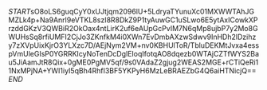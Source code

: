 $START$sO8oLS6guqCyY0xUJtjqm2096lU+5LdryaTYunuXc01MXWWTAhJGMZLk4p+Na9Anrl9eVTKL8szI8R8DkZ9P1tyAuwGC1uSLwo6E5ytAxICowkXPrzddGKzV3QWBiR2OkOax4ntLirK2uf6eAUpGcPvIM7N6qMp8ujbP7y2Mo8GWUHsSq8rfiUMFI2CjJo3ZKnfkM4i0XWn7EvDmbAXzwSdwv9InHDh2lDzihzy7zXVpUixKjrO3YLXzc7D/AEjNym2VM+nv0KBHUlToR/TbluDEKMtJvxa4esspVmUleGIsP0YGRRKIcyNoTenDcDglEIoqIfotqAO8dqezb0WTAjCZTfWYS2Bau5JiAamJtR8Qix+0gME0PgMV5qf/9s0VAdaZ2gjug2WEAS2MGE+rCTiQeRi11NxMPjNA+YWI1iyI5qBh4RhfI3BF5YKPyH6MzLeBRAEZbG4Q6aiHTNicjQ==$END$